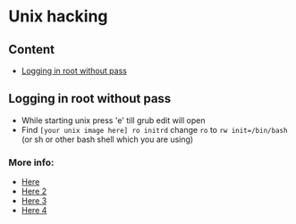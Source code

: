 # Unix hacking

## Content

* [Logging in root without pass](#logging-in-root-without-pass)

## Logging in root without pass

* While starting unix press 'e' till grub edit will open
* Find `[your unix image here] ro initrd` change `ro` to `rw init=/bin/bash` (or sh or other bash shell which you are using)

### More info:

* [Here](http://askubuntu.com/questions/15284/how-to-boot-to-root-shell-when-grub-recovery-menu-fails-to-load-a-shell)
* [Here 2](http://askubuntu.com/questions/92556/how-do-i-boot-into-a-root-shell)
* [Here 3](http://www.symantec.com/connect/forums/recover-root-grub)
* [Here 4](http://www.cyberciti.biz/faq/grub-boot-into-single-user-mode/)
